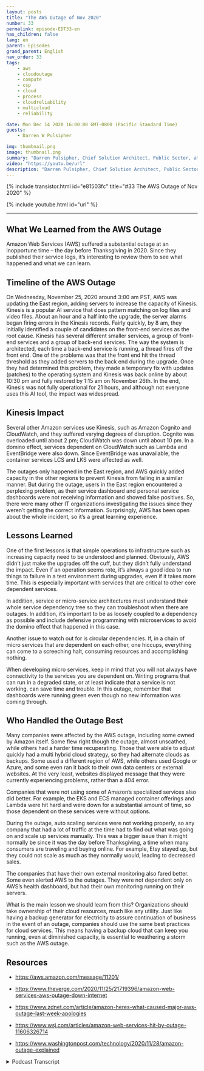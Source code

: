 ```yaml
---
layout: posts
title: "The AWS Outage of Nov 2020"
number: 33
permalink: episode-EDT33-en
has_children: false
lang: en
parent: Episodes
grand_parent: English
nav_order: 33
tags:
    - aws
    - cloudoutage
    - compute
    - csp
    - cloud
    - process
    - cloudreliability
    - multicloud
    - reliability

date: Mon Dec 14 2020 16:00:00 GMT-0800 (Pacific Standard Time)
guests:
    - Darren W Pulsipher

img: thumbnail.png
image: thumbnail.png
summary: "Darren Pulsipher, Chief Solution Architect, Public Sector, at Intel talks about the lessons learned from the AWS outage in November 2020 and preventative solutions to navigating such outages."
video: "https://youtu.be/url"
description: "Darren Pulsipher, Chief Solution Architect, Public Sector, at Intel talks about the lessons learned from the AWS outage in November 2020 and preventative solutions to navigating such outages."
---
```


<div>
{% include transistor.html id="e81503fc" title="#33 The AWS Outage of Nov 2020" %}

{% include youtube.html id="url" %}
</div>

---

## What We Learned from the AWS Outage

Amazon Web Services (AWS) suffered a substantial outage at an inopportune time – the day before Thanksgiving in 2020. Since they published their service logs, it’s interesting to review them to see what happened and what we can learn.

## Timeline of the AWS Outage

On Wednesday, November 25, 2020 around 3:00 am PST, AWS was updating the East region, adding servers to increase the capacity of Kinesis. Kinesis is a popular AI service that does pattern matching on log files and video files. About an hour and a half into the upgrade, the server alarms began firing errors in the Kinesis records. Fairly quickly, by 8 am, they initially identified a couple of candidates on the front-end services as the root cause. Kinesis has several different smaller services, a group of front-end services and a group of back-end services. The way the system is architected, each time a back-end service is running, a thread fires off the front end. One of the problems was that the front end hit the thread threshold as they added servers to the back end during the upgrade. Once they had determined this problem, they made a temporary fix with updates (patches) to the operating system and Kinesis was back online by about 10:30 pm and fully restored by 1:15 am on November 26th.  In the end, Kinesis was not fully operational for 21 hours, and although not everyone uses this AI tool, the impact was widespread.

## Kinesis Impact

Several other Amazon services use Kinesis, such as Amazon Cognito and CloudWatch, and they suffered varying degrees of disruption. Cognito was overloaded until about 2 pm; CloudWatch was down until about 10 pm. In a domino effect, services dependent on CloudWatch such as Lambda and EventBridge were also down. Since EventBridge was unavailable, the container services LCS and LKS were affected as well.

The outages only happened in the East region, and AWS quickly added capacity in the other regions to prevent Kinesis from failing in a similar manner. But during the outage, users in the East region encountered a perplexing problem, as their service dashboard and personal service dashboards were not receiving information and showed false positives. So, there were many other IT organizations investigating the issues since they weren’t getting the correct information. Surprisingly, AWS has been open about the whole incident, so it’s a great learning experience.

## Lessons Learned

One of the first lessons is that simple operations to infrastructure such as increasing capacity need to be understood and planned. Obviously, AWS didn’t just make the upgrades off the cuff, but they didn’t fully understand the impact. Even if an operation seems rote, it’s always a good idea to run things to failure in a test environment during upgrades, even if it takes more time. This is especially important with services that are critical to other core dependent services.

In addition, service or micro-service architectures must understand their whole service dependency tree so they can troubleshoot when there are outages. In addition, it’s important to be as loosely coupled to a dependency as possible and include defensive programming with microservices to avoid the domino effect that happened in this case.

Another issue to watch out for is circular dependencies. If, in a chain of micro services that are dependent on each other, one hiccups, everything can come to a screeching halt, consuming resources and accomplishing nothing.

When developing micro services, keep in mind that you will not always have connectivity to the services you are dependent on. Writing programs that can run in a degraded state, or at least indicate that a service is not working, can save time and trouble. In this outage, remember that dashboards were running green even though no new information was coming through.

## Who Handled the Outage Best

Many companies were affected by the AWS outage, including some owned by Amazon itself. Some flew right though the outage, almost unscathed, while others had a harder time recuperating. Those that were able to adjust quickly had a multi hybrid cloud strategy, so they had alternate clouds as backups. Some used a different region of AWS, while others used Google or Azure, and some even ran it back to their own data centers or external websites. At the very least, websites displayed message that they were currently experiencing problems, rather than a 404 error.

Companies that were not using some of Amazon’s specialized services also did better. For example, the EKS and ECS managed container offerings and Lambda were hit hard and were down for a substantial amount of time, so those dependent on these services were without options.

During the outage, auto scaling services were not working properly, so any company that had a lot of traffic at the time had to find out what was going on and scale up services manually. This was a bigger issue than it might normally be since it was the day before Thanksgiving, a time when many consumers are traveling and buying online.  For example, Etsy stayed up, but they could not scale as much as they normally would, leading to decreased sales.

The companies that have their own external monitoring also fared better. Some even alerted AWS to the outages. They were not dependent only on AWS’s health dashboard, but had their own monitoring running on their servers.

What is the main lesson we should learn from this? Organizations should take ownership of their cloud resources, much like any utility. Just like having a backup generator for electricity to assure continuation of business in the event of an outage, companies should use the same best practices for cloud services. This means having a backup cloud that can keep you running, even at diminished capacity, is essential to weathering a storm such as the AWS outage. 

## Resources

* https://aws.amazon.com/message/11201/

* https://www.theverge.com/2020/11/25/21719396/amazon-web-services-aws-outage-down-internet

* https://www.zdnet.com/article/amazon-heres-what-caused-major-aws-outage-last-week-apologies

* https://www.wsj.com/articles/amazon-web-services-hit-by-outage-11606326714

* https://www.washingtonpost.com/technology/2020/11/28/amazon-outage-explained



<details>
<summary> Podcast Transcript </summary>

<p></p>

</details>
